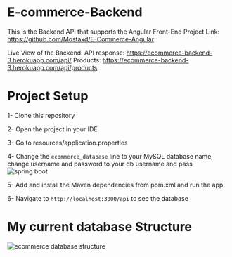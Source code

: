 # E-commerce-Backend

This is the Backend API that supports the Angular Front-End Project Link: https://github.com/Mostaxd/E-Commerce-Angular

Live View of the Backend:
API response: https://ecommerce-backend-3.herokuapp.com/api/
Products: https://ecommerce-backend-3.herokuapp.com/api/products

# Project Setup

1- Clone this repository

2- Open the project in your IDE 

3- Go to resources/application.properties

4- Change the ```ecommerce_database``` line to your MySQL database name, change username and password to your db username and pass
![spring boot](https://user-images.githubusercontent.com/53091141/206374606-e272a755-e956-423e-9508-1f4f67834a50.png)

5- Add and install the Maven dependencies from pom.xml and run the app.

6- Navigate to ```http://localhost:3000/api``` to see the database


# My current database Structure


![ecommerce database structure](https://user-images.githubusercontent.com/53091141/206884018-c41eff15-4aed-40a9-b407-b4014932507b.png)
